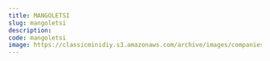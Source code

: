 ```yaml
---
title: MANGOLETSI
slug: mangoletsi
description:
code: mangoletsi
image: https://classicminidiy.s3.amazonaws.com/archive/images/companies/wp4d59ff98_06.png
---
```


<!-- Content of the page -->

##

    